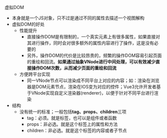 虚拟DOM
- 本身就是一个JS对象，只不过是通过不同的属性去描述一个视图解构
- 虚拟DOM的好处
    - 性能提升
        - 直接操作DOM是有限制的，一个真实元素上有很多属性，如果直接对其进行操作，同时会对很多额外的属性内容进行了操作，这是没有必要的
        - 另外，操作DOM的代价是比较昂贵的，频繁的操作DOM容易引起页面的重绘和回流。**如果通过抽象VNode进行中间处理，可以有效减少直接操作DOM次数，从而减少页面的重绘和回流**
    - 方便跨平台实现
        - 同一VNode节点可以渲染成不同平台上对应的内容；如：渲染在浏览器是DOM元素节点，渲染在IOS变为对应的控件；Vue3允许开发者基于VNode实现自定义渲染器(renderer)，以便于针对不同平台进行渲染
- 结构
    - 没有统一的标准；一般包括**tag、props、children**三项
        - tag：必须。就是标签，也可以是组件或者函数
        - props：非必选。就是这个标签上的属性和方法
        - children：非必选。就是这个标签的内容或者子节点
